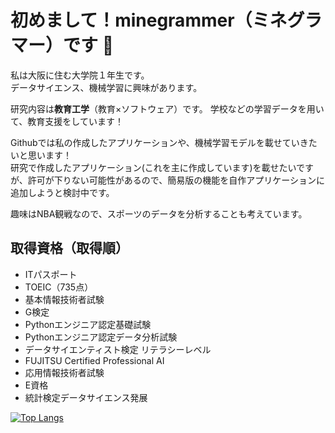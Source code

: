 # 初めまして！minegrammer（ミネグラマー）です 👋

私は大阪に住む大学院１年生です。  
データサイエンス、機械学習に興味があります。

研究内容は**教育工学**（教育×ソフトウェア）です。
学校などの学習データを用いて、教育支援をしています！  

Githubでは私の作成したアプリケーションや、機械学習モデルを載せていきたいと思います！  
研究で作成したアプリケーション(これを主に作成しています)を載せたいですが、許可が下りない可能性があるので、簡易版の機能を自作アプリケーションに追加しようと検討中です。

趣味はNBA観戦なので、スポーツのデータを分析することも考えています。


## 取得資格（取得順）
- ITパスポート
- TOEIC（735点）
- 基本情報技術者試験
- G検定
- Pythonエンジニア認定基礎試験
- Pythonエンジニア認定データ分析試験
- データサイエンティスト検定 リテラシーレベル
- FUJITSU Certified Professional AI
- 応用情報技術者試験
- E資格
- 統計検定データサイエンス発展


[![Top Langs](https://github-readme-stats.vercel.app/api/top-langs/?username=minegrammer
)](https://github.com/anuraghazra/github-readme-stats)













<!--
**minegrammer/minegrammer** is a ✨ _special_ ✨ repository because its `README.md` (this file) appears on your GitHub profile.

Here are some ideas to get you started:

- 🔭 I’m currently working on ...
- 🌱 I’m currently learning ...
- 👯 I’m looking to collaborate on ...
- 🤔 I’m looking for help with ...
- 💬 Ask me about ...
- 📫 How to reach me: ...
- 😄 Pronouns: ...
- ⚡ Fun fact: ...
-->
